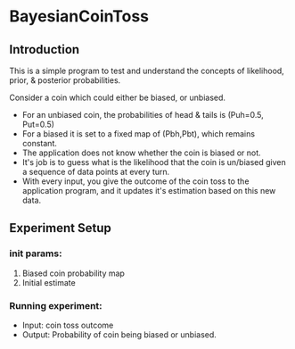 # BayesianCoinToss
## Introduction
 
This is a simple program to test and understand the concepts of likelihood, prior, & posterior probabilities.

Consider a coin which could either be biased, or unbiased.
 - For an unbiased coin, the probabilities of head & tails is (Puh=0.5, Put=0.5) 
 - For a  biased it is set to a fixed map of (Pbh,Pbt), which remains constant.
 - The application does not know whether the coin is biased or not.
 - It's job is to guess what is the likelihood that the coin is un/biased given a sequence of data points at every turn.
 - With every input, you give the outcome of the coin toss to the application program, and it updates it's estimation based on this new data.

## Experiment Setup
### init params:
 1. Biased coin probability map
 2. Initial estimate 

### Running experiment:
 - Input: coin toss outcome
 - Output: Probability of coin being biased or unbiased.
